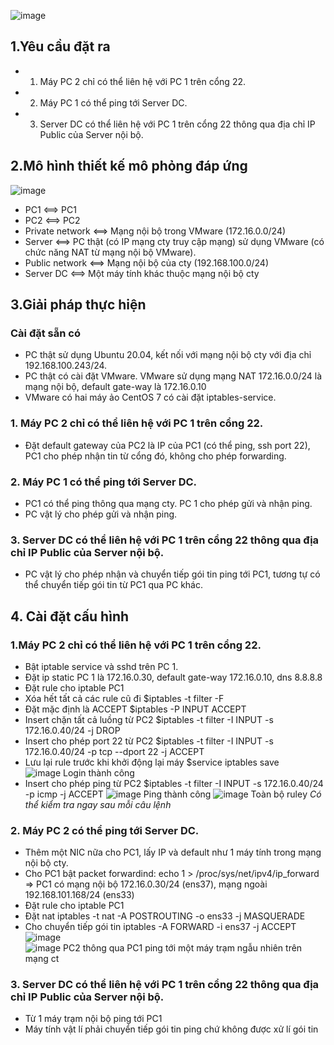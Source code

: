 ![image](https://user-images.githubusercontent.com/43545058/86985847-61f9e180-c1bc-11ea-82aa-e63ed009733f.png)
## 1.Yêu cầu đặt ra  
 - 1. Máy PC 2 chỉ có thể liên hệ với PC 1 trên cổng 22.  
 - 2. Máy PC 1 có thể ping tới Server DC.  
 - 3. Server DC có thể liên hệ với PC 1 trên cổng 22 thông qua địa chỉ IP Public của Server nội bộ.  

## 2.Mô hình thiết kế mô phỏng đáp ứng
![image](https://user-images.githubusercontent.com/43545058/86992537-ea33b300-c1cb-11ea-9a63-cf662fc3f38f.png)
 - PC1 <==> PC1
 - PC2 <==> PC2
 - Private network <==> Mạng nội bộ trong VMware (172.16.0.0/24)
 - Server <==> PC thật (có IP mạng cty truy cập mạng) sử dụng VMware (có chức năng NAT từ mạng nội bộ VMware).
 - Public network <==> Mạng nội bộ của cty (192.168.100.0/24)
 - Server DC <==> Một máy tính khác thuộc mạng nội bộ cty
## 3.Giải pháp thực hiện
### Cài đặt sẵn có
 - PC thật sử dụng Ubuntu 20.04, kết nối với mạng nội bộ cty với địa chỉ 192.168.100.243/24.
 - PC thật có cài đặt VMware. VMware sử dụng mạng NAT 172.16.0.0/24 là mạng nội bộ, default gate-way là 172.16.0.10
 - VMware có hai máy ảo CentOS 7 có cài đặt iptables-service.
### 1. Máy PC 2 chỉ có thể liên hệ với PC 1 trên cổng 22. 
 - Đặt default gateway của PC2 là IP của PC1 (có thể ping, ssh port 22), PC1 cho phép nhận tin từ cổng đó, không cho phép forwarding.
### 2. Máy PC 1 có thể ping tới Server DC.  
 - PC1 có thể ping thông qua mạng cty. PC 1 cho phép gửi và nhận ping.
 - PC vật lý cho phép gửi và nhận ping.
### 3. Server DC có thể liên hệ với PC 1 trên cổng 22 thông qua địa chỉ IP Public của Server nội bộ.  
 - PC vật lý cho phép nhận và chuyển tiếp gói tin ping tới PC1, tương tự có thể chuyển tiếp gói tin từ PC1 qua PC khác.
## 4. Cài đặt cấu hình
### 1.Máy PC 2 chỉ có thể liên hệ với PC 1 trên cổng 22.
 - Bật iptable service và sshd trên PC 1.
 - Đặt ip static PC 1 là 172.16.0.30, default gate-way 172.16.0.10, dns 8.8.8.8
 - Đặt rule cho iptable PC1
  - Xóa hết tất cả các rule cũ đi	$iptables -t filter -F
  - Đặt mặc định là ACCEPT	$iptables -P INPUT ACCEPT
  - Insert chặn tất cả luồng từ PC2	$iptables -t filter -I INPUT -s 172.16.0.40/24 -j DROP
  - Insert cho phép port 22 từ PC2	$iptables -t filter -I INPUT -s 172.16.0.40/24 -p tcp --dport 22 -j ACCEPT
  - Lưu lại rule trước khi khởi động lại máy	$service iptables save
  ![image Login thành công](https://user-images.githubusercontent.com/43545058/86998553-d774aa80-c1da-11ea-9bde-14ca5d4debeb.png)
  - Insert cho phép ping từ PC2	$iptables -t filter -I INPUT -s 172.16.0.40/24 -p icmp -j ACCEPT
  ![image Ping thành công](https://user-images.githubusercontent.com/43545058/86998707-24588100-c1db-11ea-8252-0912fd41250c.png)
  ![image Toàn bộ rule](https://user-images.githubusercontent.com/43545058/86998782-4a7e2100-c1db-11ea-8558-780ddf3c3894.png)y
*Có thể kiểm tra ngay sau mỗi câu lệnh*
### 2. Máy PC 2 có thể ping tới Server DC. 
 - Thêm một NIC nữa cho PC1, lấy IP và default như 1 máy tính trong mạng nội bộ cty.
 - Cho PC1 bật packet forwardind: echo 1 > /proc/sys/net/ipv4/ip_forward
 => PC1 có mạng nội bộ 172.16.0.30/24 (ens37), mạng ngoài 192.168.101.168/24 (ens33)
 - Đặt rule cho iptable PC1
 - Đặt nat	iptables -t nat -A POSTROUTING -o ens33 -j MASQUERADE
 - Cho chuyển tiếp gói tin	iptables -A FORWARD -i ens37 -j ACCEPT
 ![image](https://user-images.githubusercontent.com/43545058/87026810-78c52600-c206-11ea-96c1-32cfe88fd01c.png)
 ![image PC2 thông qua PC1 ping tới một máy trạm ngẫu nhiên trên mạng ct](https://user-images.githubusercontent.com/43545058/87026863-8c708c80-c206-11ea-9fa7-b91846cb6581.png)
### 3. Server DC có thể liên hệ với PC 1 trên cổng 22 thông qua địa chỉ IP Public của Server nội bộ.
 - Từ 1 máy trạm nội bộ ping tới PC1
 - Máy tính vật lí phải chuyển tiếp gói tin ping chứ không được xử lí gói tin
